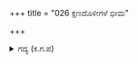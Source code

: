 +++
title = "026 ಕ್ಷಣದೊಳೀಗಳೆ ಭೀಮ"

+++

<details><summary>ಗದ್ಯ (ಕ.ಗ.ಪ) </summary>

26. “ಒಂದು ಕ್ಷಣದಲ್ಲಿ ನಿನಗೆ ನಾನು ಭೀಮ ಹಾಗೂ ಅರ್ಜುನರನ್ನು ಯುದ್ಧಭೂಮಿಯಲ್ಲಿ ತೋರಿಸುತ್ತೇನೆ. ಆಮೇಲೇನು? ಇದೇನು ಬಾಳೆವನ ಕಡಿದಷ್ಟು ಸುಲಭವೆಂದು ತಿಳಿದುಕೊಂಡೆಯಾ? ಈಗ ನಿನ್ನ ಆಳು ಕುದುರೆ ಕಾಣುತ್ತವೆ. ಅವು ಇನ್ನೊಂದು ಕ್ಷಣದಲ್ಲಿ ಕಣ್ಣಾರೆ ಕಣ್ಮರೆಯಾದಾವು. ಕ್ಷುಲ್ಲಕನಾದ ನೀನು ವೀರಭಟನನ್ನು ಅಣಕಿಸುವೆಯಾ? ಛೀ ಅದರ ಮಹತ್ವವನ್ನು ತಿಳಿಯದೆ ಕೇವಲ ಸ್ಪರ್ಧೆಗೆ ನಿಂತರೆ ನಿನಗೆ ಶೂರನೆನ್ನುತ್ತಾರೆಯೇ? ಕರ್ಣ ಕೇಳು” ಎಂದನು.
</details>
